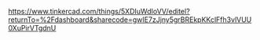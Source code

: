 https://www.tinkercad.com/things/5XDIuWdIoVV/editel?returnTo=%2Fdashboard&sharecode=gwIE7zJjny5grBREkpKKclFfh3vlVUU0XuPirVTgdnU
